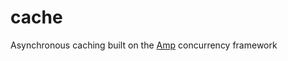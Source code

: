cache
=====

Asynchronous caching built on the [Amp](https://github.com/amphp/amp) concurrency framework
